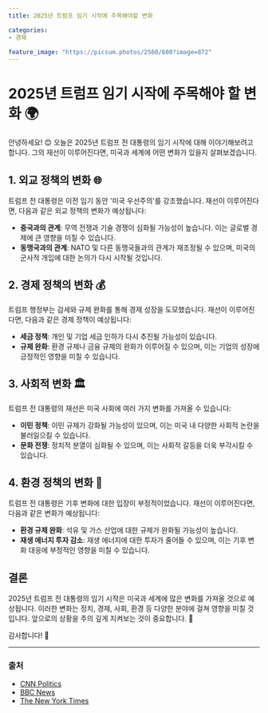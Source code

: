 ```yaml
---
title: 2025년 트럼프 임기 시작에 주목해야할 변화

categories: 
- 경제

feature_image: "https://picsum.photos/2560/600?image=872"
---
```


# 2025년 트럼프 임기 시작에 주목해야 할 변화 🌍

안녕하세요! 😊 오늘은 2025년 트럼프 전 대통령의 임기 시작에 대해 이야기해보려고 합니다. 그의 재선이 이루어진다면, 미국과 세계에 어떤 변화가 있을지 살펴보겠습니다.

## 1. 외교 정책의 변화 🌐

트럼프 전 대통령은 이전 임기 동안 '미국 우선주의'를 강조했습니다. 재선이 이루어진다면, 다음과 같은 외교 정책의 변화가 예상됩니다:

- **중국과의 관계**: 무역 전쟁과 기술 경쟁이 심화될 가능성이 높습니다. 이는 글로벌 경제에 큰 영향을 미칠 수 있습니다.
- **동맹국과의 관계**: NATO 및 다른 동맹국들과의 관계가 재조정될 수 있으며, 미국의 군사적 개입에 대한 논의가 다시 시작될 것입니다.

## 2. 경제 정책의 변화 💰

트럼프 행정부는 감세와 규제 완화를 통해 경제 성장을 도모했습니다. 재선이 이루어진다면, 다음과 같은 경제 정책이 예상됩니다:

- **세금 정책**: 개인 및 기업 세금 인하가 다시 추진될 가능성이 있습니다.
- **규제 완화**: 환경 규제나 금융 규제의 완화가 이루어질 수 있으며, 이는 기업의 성장에 긍정적인 영향을 미칠 수 있습니다.

## 3. 사회적 변화 🏛️

트럼프 전 대통령의 재선은 미국 사회에 여러 가지 변화를 가져올 수 있습니다:

- **이민 정책**: 이민 규제가 강화될 가능성이 있으며, 이는 미국 내 다양한 사회적 논란을 불러일으킬 수 있습니다.
- **문화 전쟁**: 정치적 분열이 심화될 수 있으며, 이는 사회적 갈등을 더욱 부각시킬 수 있습니다.

## 4. 환경 정책의 변화 🌱

트럼프 전 대통령은 기후 변화에 대한 입장이 부정적이었습니다. 재선이 이루어진다면, 다음과 같은 변화가 예상됩니다:

- **환경 규제 완화**: 석유 및 가스 산업에 대한 규제가 완화될 가능성이 높습니다.
- **재생 에너지 투자 감소**: 재생 에너지에 대한 투자가 줄어들 수 있으며, 이는 기후 변화 대응에 부정적인 영향을 미칠 수 있습니다.

## 결론

2025년 트럼프 전 대통령의 임기 시작은 미국과 세계에 많은 변화를 가져올 것으로 예상됩니다. 이러한 변화는 정치, 경제, 사회, 환경 등 다양한 분야에 걸쳐 영향을 미칠 것입니다. 앞으로의 상황을 주의 깊게 지켜보는 것이 중요합니다. 🌟

감사합니다! 🙏

---

### 출처
- [CNN Politics](https://www.cnn.com/politics)
- [BBC News](https://www.bbc.com/news)
- [The New York Times](https://www.nytimes.com)
